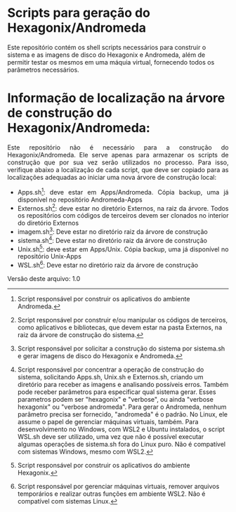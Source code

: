 # Scripts para geração do Hexagonix/Andromeda

Este repositório contém os shell scripts necessários para construir o sistema e as imagens de disco do Hexagonix e Andromeda, além de permitir testar os mesmos em uma máquia virtual, fornecendo todos os parâmetros necessários.

# Informação de localização na árvore de construção do Hexagonix/Andromeda:

<div align="justify">

Este repositório não é necessário para a construção do Hexagonix/Andromeda. Ele serve apenas para armazenar os scripts de construção que por sua vez serão utilizados no processo. Para isso, verifique abaixo a localização de cada script, que deve ser copiado para as localizações adequadas ao iniciar uma nova árvore de construção local:

* Apps.sh[^1]: deve estar em Apps/Andromeda. Cópia backup, uma já disponível no repositório Andromeda-Apps
* Externos.sh[^2]: deve estar no diretório Externos, na raiz da árvore. Todos os repositórios com códigos de terceiros devem ser clonados no interior do diretório Externos
* imagem.sh[^3]: Deve estar no diretório raiz da árvore de construção
* sistema.sh[^4]: Deve estar no diretório raiz da árvore de construção
* Unix.sh[^5]: deve estar em Apps/Unix. Cópia backup, uma já disponível no repositório Unix-Apps
* WSL.sh[^6]: Deve estar no diretório raiz da árvore de construção

[^1]: Script responsável por construir os aplicativos do ambiente Andromeda.
[^2]: Script responsável por construir e/ou manipular os códigos de terceiros, como aplicativos e bibliotecas, que devem estar na pasta Externos, na raiz da árvore de construção do sistema.
[^3]: Script responsável por solicitar a construção do sistema por sistema.sh e gerar imagens de disco do Hexagonix e Andromeda.
[^4]: Script responsável por concentrar a operação de construção do sistema, solicitando Apps.sh, Unix.sh e Externos.sh, criando um diretório para receber as imagens e analisando possíveis erros. Também pode receber parâmetros para especificar qual sistema gerar. Esses parametros podem ser "hexagonix" e "verbose", ou ainda "verbose hexagonix" ou "verbose andromeda". Para gerar o Andromeda, nenhum parâmetro precisa ser fornecido, "andromeda" é o padrão. No Linux, ele assume o papel de gerenciar máquinas virtuais, também. Para desenvolvimento no Windows, com WSL2 e Ubuntu instalados, o script WSL.sh deve ser utilizado, uma vez que não é possível executar algumas operações de sistema.sh fora do Linux puro. Não é compatível com sistemas Windows, mesmo com WSL2.
[^5]: Script responsável por construir os aplicativos do ambiente Hexagonix.
[^6]: Script responsável por gerenciar máquinas virtuais, remover arquivos temporários e realizar outras funções em ambiente WSL2. Não é compatível com sistemas Linux.

</div>

Versão deste arquivo: 1.0